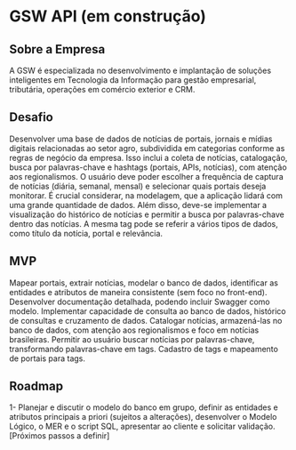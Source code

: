 # GSW API (em construção)

## Sobre a Empresa

  A GSW é especializada no desenvolvimento e implantação de soluções inteligentes em Tecnologia da Informação para gestão empresarial, tributária, operações em comércio exterior e CRM.

## Desafio

  Desenvolver uma base de dados de notícias de portais, jornais e mídias digitais relacionadas ao setor agro, subdividida em categorias conforme as regras de negócio da empresa. Isso inclui a coleta de notícias, catalogação, busca por palavras-chave e hashtags (portais, APIs, notícias), com atenção aos regionalismos. O usuário deve poder escolher a frequência de captura de notícias (diária, semanal, mensal) e selecionar quais portais deseja monitorar. É crucial considerar, na modelagem, que a aplicação lidará com uma grande quantidade de dados. Além disso, deve-se implementar a visualização do histórico de notícias e permitir a busca por palavras-chave dentro das notícias. A mesma tag pode se referir a vários tipos de dados, como título da notícia, portal e relevância.

## MVP

  Mapear portais, extrair notícias, modelar o banco de dados, identificar as entidades e atributos de maneira consistente (sem foco no front-end).
Desenvolver documentação detalhada, podendo incluir Swagger como modelo.
Implementar capacidade de consulta ao banco de dados, histórico de consultas e cruzamento de dados.
Catalogar notícias, armazená-las no banco de dados, com atenção aos regionalismos e foco em notícias brasileiras.
Permitir ao usuário buscar notícias por palavras-chave, transformando palavras-chave em tags.
Cadastro de tags e mapeamento de portais para tags.
## Roadmap

  1- Planejar e discutir o modelo do banco em grupo, definir as entidades e atributos principais a priori (sujeitos a alterações), desenvolver o Modelo Lógico, o MER e o script SQL, apresentar ao cliente e solicitar validação.
[Próximos passos a definir]
